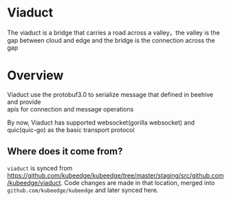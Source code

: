 # Viaduct
The viaduct is a bridge that carries a road across a valley，the valley is the gap between cloud and edge and the bridge is the connection across the gap

# Overview
Viaduct use the protobuf3.0 to serialize message that defined in beehive and provide  
apis for connection and message operations

By now, Viaduct has supported websocket(gorilla websocket) and quic(quic-go) as the basic transport protocol

## Where does it come from?
 `viaduct` is synced from https://github.com/kubeedge/kubeedge/tree/master/staging/src/github.com/kubeedge/viaduct.
Code changes are made in that location, merged into `github.com/kubeedge/kubeedge` and later synced here.
